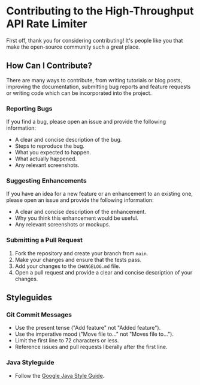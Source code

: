 # Contributing to the High-Throughput API Rate Limiter

First off, thank you for considering contributing! It's people like you that make the open-source community such a great place.

## How Can I Contribute?

There are many ways to contribute, from writing tutorials or blog posts, improving the documentation, submitting bug reports and feature requests or writing code which can be incorporated into the project.

### Reporting Bugs

If you find a bug, please open an issue and provide the following information:

* A clear and concise description of the bug.
* Steps to reproduce the bug.
* What you expected to happen.
* What actually happened.
* Any relevant screenshots.

### Suggesting Enhancements

If you have an idea for a new feature or an enhancement to an existing one, please open an issue and provide the following information:

* A clear and concise description of the enhancement.
* Why you think this enhancement would be useful.
* Any relevant screenshots or mockups.

### Submitting a Pull Request

1.  Fork the repository and create your branch from `main`.
2.  Make your changes and ensure that the tests pass.
3.  Add your changes to the `CHANGELOG.md` file.
4.  Open a pull request and provide a clear and concise description of your changes.

## Styleguides

### Git Commit Messages

* Use the present tense ("Add feature" not "Added feature").
* Use the imperative mood ("Move file to..." not "Moves file to...").
* Limit the first line to 72 characters or less.
* Reference issues and pull requests liberally after the first line.

### Java Styleguide

* Follow the [Google Java Style Guide](https://google.github.io/styleguide/javaguide.html).
